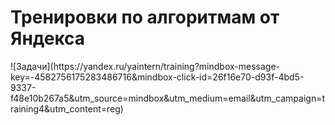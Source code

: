<h1>Тренировки по алгоритмам от Яндекса</h1>
![Задачи](https://yandex.ru/yaintern/training?mindbox-message-key=-4582756175283486716&mindbox-click-id=26f16e70-d93f-4bd5-9337-f48e10b267a5&utm_source=mindbox&utm_medium=email&utm_campaign=training4&utm_content=reg)
